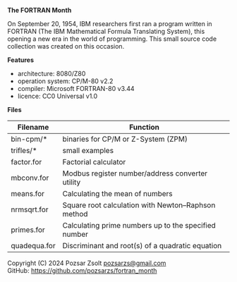 **The FORTRAN Month**  

On September 20, 1954, IBM researchers first ran a program written in FORTRAN (The IBM Mathematical Formula Translating System), this opening a new era in the world of programming.
This small source code collection was created on this occasion.

**Features**  

 - architecture:       8080/Z80
 - operation system:   CP/M-80 v2.2
 - compiler:           Microsoft FORTRAN-80 v3.44
 - licence:            CC0 Universal v1.0

**Files**  

|  Filename  |Function                                            |
|------------|----------------------------------------------------|
|bin-cpm/*   |binaries for CP/M or Z-System (ZPM)                 |
|trifles/*   |small examples                                      |
|factor.for  |Factorial calculator                                |
|mbconv.for  |Modbus register number/address converter utility    |
|means.for   |Calculating the mean of numbers                     |
|nrmsqrt.for |Square root calculation with Newton–Raphson method  |
|primes.for  |Calculating prime numbers up to the specified number|
|quadequa.for|Discriminant and root(s) of a quadratic equation    |

Copyright (C) 2024 Pozsar Zsolt <pozsarzs@gmail.com>  
GitHub: <https://github.com/pozsarzs/fortran_month>  
